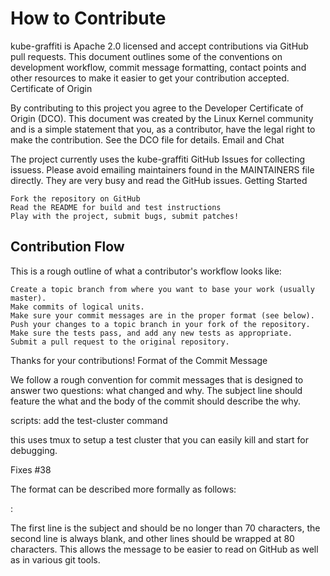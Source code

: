 
How to Contribute
=================

kube-graffiti is Apache 2.0 licensed and accept contributions via GitHub pull requests. This document outlines some of the conventions on development workflow, commit message formatting, contact points and other resources to make it easier to get your contribution accepted.
Certificate of Origin

By contributing to this project you agree to the Developer Certificate of Origin (DCO). This document was created by the Linux Kernel community and is a simple statement that you, as a contributor, have the legal right to make the contribution. See the DCO file for details.
Email and Chat

The project currently uses the kube-graffiti GitHub Issues for collecting issuess. Please avoid emailing maintainers found in the MAINTAINERS file directly. They are very busy and read the GitHub issues.
Getting Started

    Fork the repository on GitHub
    Read the README for build and test instructions
    Play with the project, submit bugs, submit patches!

Contribution Flow
-----------------

This is a rough outline of what a contributor's workflow looks like:

    Create a topic branch from where you want to base your work (usually master).
    Make commits of logical units.
    Make sure your commit messages are in the proper format (see below).
    Push your changes to a topic branch in your fork of the repository.
    Make sure the tests pass, and add any new tests as appropriate.
    Submit a pull request to the original repository.

Thanks for your contributions!
Format of the Commit Message

We follow a rough convention for commit messages that is designed to answer two questions: what changed and why. The subject line should feature the what and the body of the commit should describe the why.

scripts: add the test-cluster command

this uses tmux to setup a test cluster that you can easily kill and
start for debugging.

Fixes #38

The format can be described more formally as follows:

<subsystem>: <what changed>
<BLANK LINE>
<why this change was made>
<BLANK LINE>
<footer>

The first line is the subject and should be no longer than 70 characters, the second line is always blank, and other lines should be wrapped at 80 characters. This allows the message to be easier to read on GitHub as well as in various git tools.

